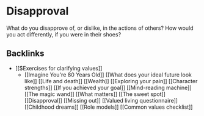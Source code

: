 # Disapproval
What do you disapprove of, or dislike, in the actions of others? How would you act differently, if you were in their shoes?

## Backlinks
* [[$Exercises for clarifying values]]
	* [[Imagine You're 80 Years Old]]
[[What does your ideal future look like]]
[[Life and death]]
[[Wealth]]
[[Exploring your pain]]
[[Character strengths]]
[[If you achieved your goal]]
[[Mind-reading machine]]
[[The magic wand]]
[[What matters]]
[[The sweet spot]]
[[Disapproval]]
[[Missing out]]
[[Valued living questionnaire]]
[[Childhood dreams]]
[[Role models]]
[[Common values checklist]]

<!-- #Life -->

<!-- {BearID:2C6D27BB-CCC4-41ED-99E6-AD90A7995B21-15756-00001303511BD81C} -->
